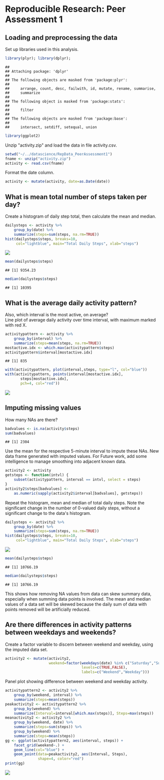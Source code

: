 # Reproducible Research: Peer Assessment 1


## Loading and preprocessing the data
Set up libraries used in this analysis.

```r
library(plyr); library(dplyr); 
```

```
## 
## Attaching package: 'dplyr'
## 
## The following objects are masked from 'package:plyr':
## 
##     arrange, count, desc, failwith, id, mutate, rename, summarise,
##     summarize
## 
## The following object is masked from 'package:stats':
## 
##     filter
## 
## The following objects are masked from 'package:base':
## 
##     intersect, setdiff, setequal, union
```

```r
library(ggplot2)
```

Unzip "activity.zip" and load the data in file activity.csv.

```r
setwd("~/../datascience/RepData_PeerAssessment1")
fname <- unzip("activity.zip")
activity <- read.csv(fname)
```

Format the date column.

```r
activity <- mutate(activity, date=as.Date(date))
```

## What is mean total number of steps taken per day?
Create a histogram of daily step total, then calculate the mean and median.

```r
dailysteps <- activity %>% 
    group_by(date) %>% 
    summarize(steps=sum(steps, na.rm=TRUE)) 
hist(dailysteps$steps, breaks=10,
     col="lightblue", main="Total Daily Steps", xlab="steps")
```

![](PA1_template_files/figure-html/meansteps-1.png) 

```r
mean(dailysteps$steps)
```

```
## [1] 9354.23
```

```r
median(dailysteps$steps)
```

```
## [1] 10395
```

## What is the average daily activity pattern?
Also, which interval is the most active, on average?  
Line plot of average daily activity over time interval, with maximum marked with red X.

```r
activitypattern <- activity %>%
    group_by(interval) %>%
    summarize(steps=mean(steps, na.rm=TRUE))
mostactive.idx <- which.max(activitypattern$steps)
activitypattern$interval[mostactive.idx]
```

```
## [1] 835
```

```r
with(activitypattern, plot(interval,steps, type="l", col="blue"))
with(activitypattern, points(interval[mostactive.idx], 
       steps[mostactive.idx], 
       pch=4, col="red"))
```

![](PA1_template_files/figure-html/activitypattern-1.png) 

## Imputing missing values
How many NAs are there?

```r
badvalues <- is.na(activity$steps)
sum(badvalues)
```

```
## [1] 2304
```

Use the mean for the respective 5-minute interval to impute these NAs. New data frame generated with imputed values. For Future work, add some intelligence to manage smoothing into adjacent known data.

```r
activity2 <- activity
getsteps <- function(intvl) {
    subset(activitypattern, interval == intvl, select = steps)
}
activity2$steps[badvalues] <- 
    as.numeric(sapply(activity2$interval[badvalues], getsteps))
```

Repeat the histogram, mean and median of total daily steps. Note the significant change in the number of 0-valued daily steps, without a significant change to the data's histogram. 

```r
dailysteps <- activity2 %>% 
    group_by(date) %>% 
    summarize(steps=sum(steps, na.rm=TRUE)) 
hist(dailysteps$steps, breaks=10,
     col="lightblue", main="Total Daily Steps", xlab="steps")
```

![](PA1_template_files/figure-html/summarizeimputed-1.png) 

```r
mean(dailysteps$steps)
```

```
## [1] 10766.19
```

```r
median(dailysteps$steps)
```

```
## [1] 10766.19
```

This shows how removing NA values from data can skew summary data, especially when summing data points is involved. The mean and median values of a data set will be skewed  because the daily sum of data with points removed will be artificially reduced.

## Are there differences in activity patterns between weekdays and weekends?
Create a factor variable to discern between weekend and weekday, using the imputed data set.

```r
activity2 <- mutate(activity2, 
                    weekend=factor(weekdays(date) %in% c("Saturday","Sunday"),
                                   levels=c(TRUE,FALSE), 
                                   labels=c("Weekend","Weekday")))
```

Panel plot showing difference between weekend and weekday activity.

```r
activitypattern2 <- activity2 %>%
    group_by(weekend, interval) %>%
    summarize(steps=mean(steps))
peakactivity2 <- activitypattern2 %>%
    group_by(weekend) %>%
    summarize(Interval=interval[which.max(steps)], Steps=max(steps))
meanactivity2 <- activity2 %>%
    group_by(weekend, date) %>%
    summarize(steps=sum(steps)) %>%
    group_by(weekend) %>%
    summarize(steps=mean(steps))
gg <- ggplot(activitypattern2, aes(interval, steps)) + 
    facet_grid(weekend~.) + 
    geom_line(col="blue") +
    geom_point(data=peakactivity2, aes(Interval, Steps), 
               shape=4, color="red") 
print(gg)
```

![](PA1_template_files/figure-html/weekend_weekday-1.png) 
